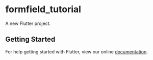 # formfield_tutorial

A new Flutter project.

## Getting Started

For help getting started with Flutter, view our online
[documentation](https://flutter.io/).
